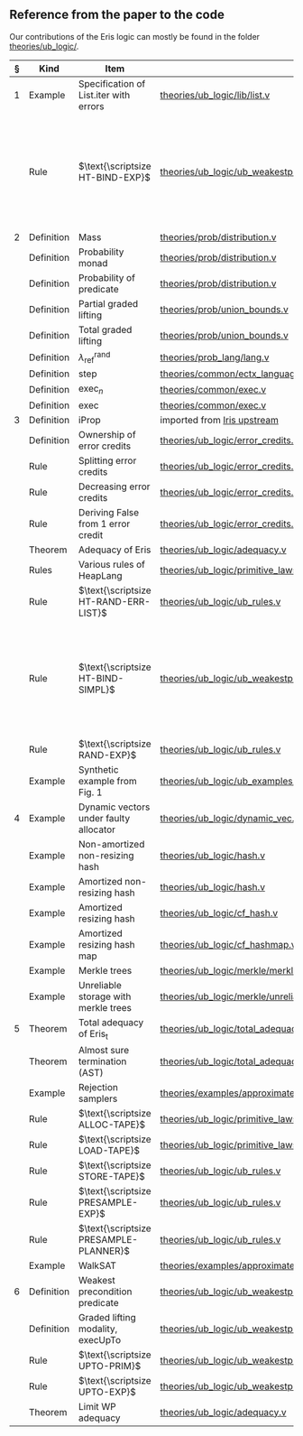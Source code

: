 
## Reference from the paper to the code

Our contributions of the Eris logic can mostly be found in the folder [theories/ub_logic/](theories/ub_logic/).

| § | Kind       | Item                                   | Coq file                                                                        | Name                       | Note                                                                                     |
|---|------------|----------------------------------------|---------------------------------------------------------------------------------|----------------------------|------------------------------------------------------------------------------------------|
| 1 | Example    | Specification of List.iter with errors | [theories/ub_logic/lib/list.v]                                                  | `wp_list_iter_err`        |                                                                                          |
|   | Rule       | $\text{\scriptsize HT-BIND-EXP}$       | [theories/ub_logic/ub_weakestpre.v]                                             | `ub_wp_bind`               | We present a noraml bind rule, which can be instantiated easily to include error credits |
| 2 | Definition | Mass                                   | [theories/prob/distribution.v]                                                  | `distr`                    |                                                                                          |
|   | Definition | Probability monad                      | [theories/prob/distribution.v]                                                  | `dret_id_right`, etc       |                                                                                          |
|   | Definition | Probability of predicate               | [theories/prob/distribution.v]                                                  | `prob`                     |                                                                                          |
|   | Definition | Partial graded lifting                 | [theories/prob/union_bounds.v]                                                  | `ub_lift`                  |                                                                                          |
|   | Definition | Total graded lifting                   | [theories/prob/union_bounds.v]                                                  | `total_ub_lift`            |                                                                                          |
|   | Definition | $\lambda^\text{rand}_\text{ref}$       | [theories/prob_lang/lang.v]                                                     | Whole file                 |                                                                                          |
|   | Definition | step                                   | [theories/common/ectx_language.v]                                               | `prim_step`                |                                                                                          |
|   | Definition | $\text{exec}_n$                        | [theories/common/exec.v]                                                        | `exec`                     |                                                                                          |
|   | Definition | $\text{exec}$                          | [theories/common/exec.v]                                                        | `lim_exec_val`             |                                                                                          |
| 3 | Definition | iProp                                  | imported from [Iris upstream]                                                   | `iProp`                    |                                                                                          |
|   | Definition | Ownership of error credits             | [theories/ub_logic/error_credits.v]                                             | `ec`                       |                                                                                          |
|   | Rule       | Splitting error credits                | [theories/ub_logic/error_credits.v]                                             | `ec_split`                 |                                                                                          |
|   | Rule       | Decreasing error credits               | [theories/ub_logic/error_credits.v]                                             | `ec_weaken`                |                                                                                          |
|   | Rule       | Deriving False from 1 error credit     | [theories/ub_logic/error_credits.v]                                             | `ec_spend`                 |                                                                                          |
|   | Theorem    | Adequacy of Eris                       | [theories/ub_logic/adequacy.v]                                                  | `wp_union_bound_lim`       |                                                                                          |
|   | Rules      | Various rules of HeapLang              | [theories/ub_logic/primitive_laws.v]                                            | `wp_load` etc.             |                                                                                          |
|   | Rule       | $\text{\scriptsize HT-RAND-ERR-LIST}$  | [theories/ub_logic/ub_rules.v]                                                  | `wp_rand_err_list_nat`     |                                                                                          |
|   | Rule       | $\text{\scriptsize HT-BIND-SIMPL}$     | [theories/ub_logic/ub_weakestpre.v]                                             | `ub_wp_bind`               | We present a noraml bind rule, which can be instantiated easily to include error credits |
|   | Rule       | $\text{\scriptsize RAND-EXP}$          | [theories/ub_logic/ub_rules.v]                                                  | `wp_couple_rand_adv_comp1` |                                                                                          |
|   | Example    | Synthetic example from Fig. 1          | [theories/ub_logic/ub_examples.v]                                               | Section `test`             |                                                                                          |
| 4 | Example    | Dynamic vectors under faulty allocator | [theories/ub_logic/dynamic_vec.v]                                               |                            |                                                                                          |
|   | Example    | Non-amortized non-resizing hash        | [theories/ub_logic/hash.v]                                                      | Section `simple_bit_hash`  |                                                                                          |
|   | Example    | Amortized non-resizing hash            | [theories/ub_logic/hash.v]                                                      | Section `amortized_hash`   |                                                                                          |
|   | Example    | Amortized resizing hash                | [theories/ub_logic/cf_hash.v]                                                   |                            |                                                                                          |
|   | Example    | Amortized resizing hash map            | [theories/ub_logic/cf_hashmap.v]                                                |                            |                                                                                          |
|   | Example    | Merkle trees                           | [theories/ub_logic/merkle/merkle_tree.v]                                        |                            |                                                                                          |
|   | Example    | Unreliable storage with merkle trees   | [theories/ub_logic/merkle/unreliable.v]                                         |                            |                                                                                          |
| 5 | Theorem    | Total adequacy of Eris<sub>t</sub>     | [theories/ub_logic/total_adequacy.v]                                            | `twp_total_ub_lift`        |                                                                                          |
|   | Theorem    | Almost sure termination (AST)          | [theories/ub_logic/total_adequacy.v]                                            | `twp_total_ub_lift_limit`  |                                                                                          |
|   | Example    | Rejection samplers                     | [theories/examples/approximate_samplers/approx_higherorder_rejection_sampler.v] |                            |                                                                                          |
|   | Rule       | $\text{\scriptsize ALLOC-TAPE}$        | [theories/ub_logic/primitive_laws.v]                                            | `wp_alloc_tape`            |                                                                                          |
|   | Rule       | $\text{\scriptsize LOAD-TAPE}$         | [theories/ub_logic/primitive_laws.v]                                            | `wp_rand_tape`             |                                                                                          |
|   | Rule       | $\text{\scriptsize STORE-TAPE}$        | [theories/ub_logic/ub_rules.v]                                                  | `wp_presample`             |                                                                                          |
|   | Rule       | $\text{\scriptsize PRESAMPLE-EXP}$     | [theories/ub_logic/ub_rules.v]                                                  | `wp_presample_adv_comp`    |                                                                                          |
|   | Rule       | $\text{\scriptsize PRESAMPLE-PLANNER}$ | [theories/ub_logic/ub_rules.v]                                                  | `presample_planner`        |                                                                                          |
|   | Example    | WalkSAT                                | [theories/examples/approximate_samplers/approx_walkSAT.v]                       |                            |                                                                                          |
| 6 | Definition | Weakest precondition predicate         | [theories/ub_logic/ub_weakestpre.v]                                             | `ub_wp_pre`                |                                                                                          |
|   | Definition | Graded lifting modality, execUpTo      | [theories/ub_logic/ub_weakestpre.v]                                             | `exec_ub_pre`              |                                                                                          |
|   | Rule       | $\text{\scriptsize UPTO-PRIM}$         | [theories/ub_logic/ub_weakestpre.v]                                             | `exec_ub_prim_step`        |                                                                                          |
|   | Rule       | $\text{\scriptsize UPTO-EXP}$          | [theories/ub_logic/ub_weakestpre.v]                                             | `exec_ub_adv_comp`         |                                                                                          |
|   | Theorem    | Limit WP adequacy                      | [theories/ub_logic/adequacy.v]                                                  | `wp_union_bound_lim`       |                                                                                          |
	
	
	
[theories/ub_logic/lib/list.v]: theories/ub_logic/lib/list.v
[theories/ub_logic/ub_weakestpre.v]: theories/ub_logic/ub_weakestpre.v 
[theories/prob/distribution.v]: theories/prob/distribution.v 
[theories/prob/union_bounds.v]: theories/prob/union_bounds.v 
[theories/prob_lang/lang.v]: theories/prob_lang/lang.v
[theories/common/ectx_language.v]: theories/common/ectx_language.v
[theories/common/exec.v]: theories/common/exec.v
[theories/ub_logic/error_credits.v]: theories/ub_logic/error_credits.v
[theories/ub_logic/adequacy.v]: theories/ub_logic/adequacy.v
[theories/ub_logic/primitive_laws.v]: theories/ub_logic/primitive_laws.v
[theories/ub_logic/ub_rules.v]: theories/ub_logic/ub_rules.v
[theories/ub_logic/ub_examples.v]: theories/ub_logic/ub_examples.v
[theories/ub_logic/dynamic_vec.v]: theories/ub_logic/dynamic_vec.v
[theories/ub_logic/hash.v]: theories/ub_logic/hash.v
[theories/ub_logic/cf_hash.v]: theories/ub_logic/cf_hash.v
[theories/ub_logic/cf_hashmap.v]: theories/ub_logic/cf_hashmap.v
[theories/ub_logic/merkle/merkle_tree.v]: theories/ub_logic/merkle/merkle_tree.v
[theories/ub_logic/merkle/unreliable.v]: theories/ub_logic/merkle/unreliable.v
[theories/ub_logic/total_adequacy.v]: theories/ub_logic/total_adequacy.v
[theories/examples/approximate_samplers/approx_walkSAT.v]: theories/examples/approximate_samplers/approx_walkSAT.v
[theories/examples/approximate_samplers/approx_higherorder_rejection_sampler.v]: theories/examples/approximate_samplers/approx_higherorder_rejection_sampler.v




[iris upstream]: https://gitlab.mpi-sws.org/iris/iris/-/blob/master/iris/base_logic/lib/iprop.v
